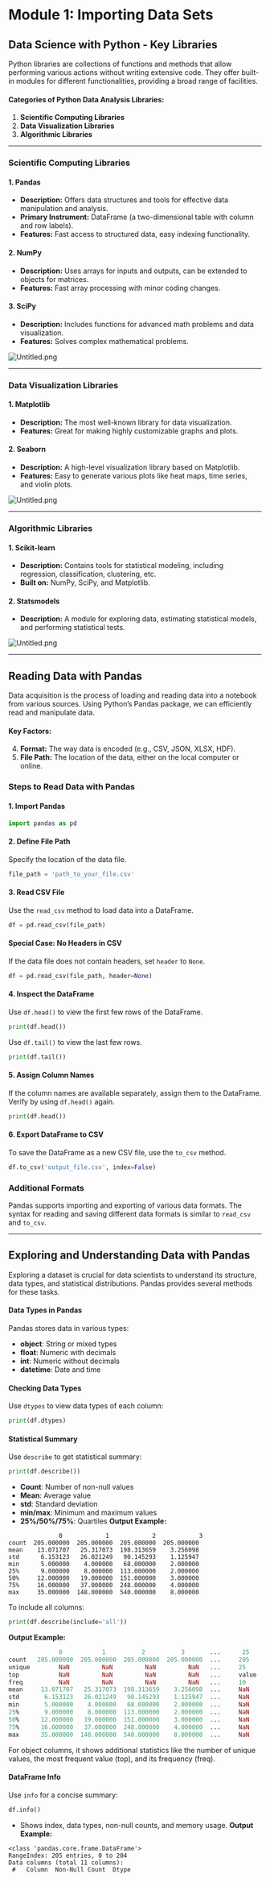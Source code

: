 

# Module 1: Importing Data Sets
## Data Science with Python - Key Libraries
Python libraries are collections of functions and methods that allow performing various actions without writing extensive code. They offer built-in modules for different functionalities, providing a broad range of facilities.
#### Categories of Python Data Analysis Libraries:
1. **Scientific Computing Libraries**
2. **Data Visualization Libraries**
3. **Algorithmic Libraries**

___
### Scientific Computing Libraries
#### 1. **Pandas**
- **Description:** Offers data structures and tools for effective data manipulation and analysis.
- **Primary Instrument:** DataFrame (a two-dimensional table with column and row labels).
- **Features:** Fast access to structured data, easy indexing functionality.
#### 2. **NumPy**
- **Description:** Uses arrays for inputs and outputs, can be extended to objects for matrices.
- **Features:** Fast array processing with minor coding changes.
#### 3. **SciPy**
- **Description:** Includes functions for advanced math problems and data visualization.
- **Features:** Solves complex mathematical problems.

![Untitled.png](https://prod-files-secure.s3.us-west-2.amazonaws.com/03e82b26-cccb-4906-bb56-adabcbdc0655/997ac361-58a8-4f04-bb0f-79fea4baa761/Untitled.png?X-Amz-Algorithm=AWS4-HMAC-SHA256&X-Amz-Content-Sha256=UNSIGNED-PAYLOAD&X-Amz-Credential=ASIAZI2LB466ZJ5BTOXX%2F20250207%2Fus-west-2%2Fs3%2Faws4_request&X-Amz-Date=20250207T010941Z&X-Amz-Expires=3600&X-Amz-Security-Token=IQoJb3JpZ2luX2VjEFAaCXVzLXdlc3QtMiJIMEYCIQDVWtSSqa03xCYA9EtaG%2FG4EPvvXPnHiOCatGnMEmvzWQIhAPNFo1boZcEiZvsV8naSrJDfgEKfPjq6waTS2pFhmM7aKv8DCGkQABoMNjM3NDIzMTgzODA1Igzj%2BL6irA3lrWkwFMsq3ANRv01TPL1karYy1nZZpxs%2BQ8RF%2BYhWY35sGf9cS%2BstbVXLqbxZsiSAUVEh7cZwr9ctmomaXXBzbElWM5E5X1Ai6pPnM3TcCEXmgV5dh3KwRY9CA2NF0jB5Mp5P46j3b6eEw1uu7YUn4ttOgTDNdVwodPB1H64IzEhbN1aJvxP5rBuLPFNC%2FTfwReTf0xLun6LnSu8W%2BuVY6E13J%2FH1ZId%2B3y1eolFeDBmgEGC1oHS2NEsPoSx5JhHBb73QIE%2Fo2842iu38XyfGuL6das4daIexVJ7UYbGEuc2uuUmwkHQX1eGHn3CUimW6g8O6gBNjlxxtyOv%2F51CnXSf3kRSoIrOfCYUVji6V%2Bn4kJWpYTR%2F7sXVlchm1PTgvAaArBHFHgULGeVzRs2BqeDoLPGNRvsyLq%2BOibLcbq9egbZ2Yp7CrUUylY3hMBeNjeFPsvFc7WG9Tp5zmCkvtUJ92ds306%2FTarDiU6IyZUbyHNYHcrLAvuCK5WZnRBPUz40oBe3RjF4iuwiU8nW0Zyx8UJ4YsfHXMh5v38g4vDtPmAzwca82FSs8Jqr0K8J28CUZjOO5%2Fx00w2n8Fa%2FUQWovkYXMUbn9fPuFHyYMpd6PH6XC48TssRslGqRqeS4yaxN%2BmKTDkmZW9BjqkAWDodLWVFdYwt6THaWo7jfk78tAGwsNkxmYaWy2tUhy%2BEHK88p8B7a6rWh83FFhdlr6Lh9TarcTSxEeZrne%2BueeJ%2FndGelAnH4vdKmLGe%2FeRR59YgP5OlWj%2B0MvdVtKSf3ftM38c%2F84VLFzOzYcrEHdx3xh30Rw%2Bb6t6jFlS6k3ffqGgo1d0NX2KJjMIFdCQfb7llk3nLlsdQjJp%2B1nfmNbOve4X&X-Amz-Signature=898a497cb0d2cedd700d451649d30892ef3586799e020d0c08915e860e636f67&X-Amz-SignedHeaders=host&x-id=GetObject)
___
### Data Visualization Libraries
#### 1. **Matplotlib**
- **Description:** The most well-known library for data visualization.
- **Features:** Great for making highly customizable graphs and plots.
#### 2. **Seaborn**
- **Description:** A high-level visualization library based on Matplotlib.
- **Features:** Easy to generate various plots like heat maps, time series, and violin plots.

![Untitled.png](https://prod-files-secure.s3.us-west-2.amazonaws.com/03e82b26-cccb-4906-bb56-adabcbdc0655/733d1e42-5a53-4fd8-90c1-3d85254369a6/Untitled.png?X-Amz-Algorithm=AWS4-HMAC-SHA256&X-Amz-Content-Sha256=UNSIGNED-PAYLOAD&X-Amz-Credential=ASIAZI2LB4666U2FH45E%2F20250207%2Fus-west-2%2Fs3%2Faws4_request&X-Amz-Date=20250207T010940Z&X-Amz-Expires=3600&X-Amz-Security-Token=IQoJb3JpZ2luX2VjEFAaCXVzLXdlc3QtMiJIMEYCIQDzL5S7zQuHrgTjtlCYjIy0lnpUxxzVMZ8oMbtvI%2BnFIQIhAIwsnsaZbLJ6HWxJkIvx6V0IjyPn%2BpN%2BUbcBGZZzsd88Kv8DCGkQABoMNjM3NDIzMTgzODA1IgzW8UwDcgziFbllPr4q3APz%2FjYBk6WwNPuoQ5UFULxrm2O4e60SzMXr0RUHqDMxTJbzxgWifQqwp%2BYIk7ncYmqhVaps0ndmUyd4Dw%2FNjm0MvUN0HccItzxGeeuSv3hXjhYUv%2BGbXXIvwqCDSwJMbyryXpbmIUuyyS5kh3O498Ke4bqk54iA3lIAQoIeqRj4NJYIAcIzTobfCrmNKlbYDT9Eu2BDspkRZjiGMz2psy6pQJa1xqfsWPuKOh4Hlv35fkMm%2BQcWZMk14riJSkvLBZwIG%2BlulG4PmCtZBQGlGi2PYD5e8afVU5se8Kc2wOmQ6mO%2BFpxX%2BFNCjjoMtvS0lI7nOW22gfS4TviWSoMDMN%2F%2BysC%2BKbfYRrvPrzkvdgH5WrxKzC1pEMWztPcAJojHIxmuqwUIvLeSHAsl5S7mH7Sd3P9EkSxJWK%2FP%2FVddTdyPRW5Ux4O9zUtVT23fxusBhlzC3%2BfUq3txIRGyePXOrkkjVrmFXNz9zo%2FgB%2F3PaCOq3%2Fz2D%2BJddYK64vVfX37lj%2FDRKr4srZk0Bvgv1bl%2FgJQadDyM1fjXqllZU%2BgWfwjz5y%2F5%2BroDIpOEZoql4%2BIAjcyeIuzzKtlbeuPRQp8HbE%2FPuFyfQgZmarFRK6LVgRfxN4m9%2Bf77FJxE2cXPtTCjmpW9BjqkAS01pwe7sJR9AR7laPOx7FCpgkJOe7XZyiq0vAHmk2JQ90Baq3v5PlIgPhpgRmSE75si9SCHDrY4coMgMR8fGugOGUM50mD%2FNFOLu%2BrwerZ1wc33ZYCybGcK5nskWrHR%2BiKbk1V%2BXzJOmkgZXLhcfHWUC3TpJrkzVUm4ja%2BVBBAkSYKjl4lSQ7XVV6SjZi37mBgEMEDANQXOMkTZKJXSmjZ9Z51N&X-Amz-Signature=936eeae71d60f8182ab639fd8f511426e5055b796457979ac7e34f645772fdee&X-Amz-SignedHeaders=host&x-id=GetObject)
___
### Algorithmic Libraries
#### 1. **Scikit-learn**
- **Description:** Contains tools for statistical modeling, including regression, classification, clustering, etc.
- **Built on:** NumPy, SciPy, and Matplotlib.
#### 2. **Statsmodels**
- **Description:** A module for exploring data, estimating statistical models, and performing statistical tests.

![Untitled.png](https://prod-files-secure.s3.us-west-2.amazonaws.com/03e82b26-cccb-4906-bb56-adabcbdc0655/c62885f5-417d-4179-834f-d68f8f2bdf39/Untitled.png?X-Amz-Algorithm=AWS4-HMAC-SHA256&X-Amz-Content-Sha256=UNSIGNED-PAYLOAD&X-Amz-Credential=ASIAZI2LB4666U2FH45E%2F20250207%2Fus-west-2%2Fs3%2Faws4_request&X-Amz-Date=20250207T010940Z&X-Amz-Expires=3600&X-Amz-Security-Token=IQoJb3JpZ2luX2VjEFAaCXVzLXdlc3QtMiJIMEYCIQDzL5S7zQuHrgTjtlCYjIy0lnpUxxzVMZ8oMbtvI%2BnFIQIhAIwsnsaZbLJ6HWxJkIvx6V0IjyPn%2BpN%2BUbcBGZZzsd88Kv8DCGkQABoMNjM3NDIzMTgzODA1IgzW8UwDcgziFbllPr4q3APz%2FjYBk6WwNPuoQ5UFULxrm2O4e60SzMXr0RUHqDMxTJbzxgWifQqwp%2BYIk7ncYmqhVaps0ndmUyd4Dw%2FNjm0MvUN0HccItzxGeeuSv3hXjhYUv%2BGbXXIvwqCDSwJMbyryXpbmIUuyyS5kh3O498Ke4bqk54iA3lIAQoIeqRj4NJYIAcIzTobfCrmNKlbYDT9Eu2BDspkRZjiGMz2psy6pQJa1xqfsWPuKOh4Hlv35fkMm%2BQcWZMk14riJSkvLBZwIG%2BlulG4PmCtZBQGlGi2PYD5e8afVU5se8Kc2wOmQ6mO%2BFpxX%2BFNCjjoMtvS0lI7nOW22gfS4TviWSoMDMN%2F%2BysC%2BKbfYRrvPrzkvdgH5WrxKzC1pEMWztPcAJojHIxmuqwUIvLeSHAsl5S7mH7Sd3P9EkSxJWK%2FP%2FVddTdyPRW5Ux4O9zUtVT23fxusBhlzC3%2BfUq3txIRGyePXOrkkjVrmFXNz9zo%2FgB%2F3PaCOq3%2Fz2D%2BJddYK64vVfX37lj%2FDRKr4srZk0Bvgv1bl%2FgJQadDyM1fjXqllZU%2BgWfwjz5y%2F5%2BroDIpOEZoql4%2BIAjcyeIuzzKtlbeuPRQp8HbE%2FPuFyfQgZmarFRK6LVgRfxN4m9%2Bf77FJxE2cXPtTCjmpW9BjqkAS01pwe7sJR9AR7laPOx7FCpgkJOe7XZyiq0vAHmk2JQ90Baq3v5PlIgPhpgRmSE75si9SCHDrY4coMgMR8fGugOGUM50mD%2FNFOLu%2BrwerZ1wc33ZYCybGcK5nskWrHR%2BiKbk1V%2BXzJOmkgZXLhcfHWUC3TpJrkzVUm4ja%2BVBBAkSYKjl4lSQ7XVV6SjZi37mBgEMEDANQXOMkTZKJXSmjZ9Z51N&X-Amz-Signature=9f24103dc3dfba62793746aeabc7a73a977e7b169c2f357b19ba264369b8af79&X-Amz-SignedHeaders=host&x-id=GetObject)
___
## Reading Data with Pandas
Data acquisition is the process of loading and reading data into a notebook from various sources. Using Python’s Pandas package, we can efficiently read and manipulate data.
#### Key Factors:
4. **Format:** The way data is encoded (e.g., CSV, JSON, XLSX, HDF).
5. **File Path:** The location of the data, either on the local computer or online.
### Steps to Read Data with Pandas
#### 1. **Import Pandas**
```python
import pandas as pd
```
#### 2. **Define File Path**
Specify the location of the data file.
```python
file_path = 'path_to_your_file.csv'
```
#### 3. **Read CSV File**
Use the `read_csv` method to load data into a DataFrame.
```python
df = pd.read_csv(file_path)
```
#### Special Case: No Headers in CSV
If the data file does not contain headers, set `header` to `None`.
```python
df = pd.read_csv(file_path, header=None)
```
#### 4. **Inspect the DataFrame**
Use `df.head()` to view the first few rows of the DataFrame.
```python
print(df.head())
```
Use `df.tail()` to view the last few rows.
```python
print(df.tail())
```
#### 5. **Assign Column Names**
If the column names are available separately, assign them to the DataFrame.
Verify by using `df.head()` again.
```python
print(df.head())
```
#### 6. **Export DataFrame to CSV**
To save the DataFrame as a new CSV file, use the `to_csv` method.
```python
df.to_csv('output_file.csv', index=False)
```
### Additional Formats
Pandas supports importing and exporting of various data formats. The syntax for reading and saving different data formats is similar to `read_csv` and `to_csv`.
___
## Exploring and Understanding Data with Pandas
Exploring a dataset is crucial for data scientists to understand its structure, data types, and statistical distributions. Pandas provides several methods for these tasks.
#### Data Types in Pandas
Pandas stores data in various types:
- **object**: String or mixed types
- **float**: Numeric with decimals
- **int**: Numeric without decimals
- **datetime**: Date and time
#### Checking Data Types
Use `dtypes` to view data types of each column:
```python
print(df.dtypes)
```
#### Statistical Summary
Use `describe` to get statistical summary:
```python
print(df.describe())
```
- **Count**: Number of non-null values
- **Mean**: Average value
- **std**: Standard deviation
- **min/max**: Minimum and maximum values
- **25%/50%/75%**: Quartiles
**Output Example:**
```plain text
              0            1            2            3
count  205.000000  205.000000  205.000000  205.000000
mean    13.071707   25.317073  198.313659    3.256098
std      6.153123   26.021249   90.145293    1.125947
min      5.000000    4.000000   68.000000    2.000000
25%      9.000000    8.000000  113.000000    2.000000
50%     12.000000   19.000000  151.000000    3.000000
75%     16.000000   37.000000  248.000000    4.000000
max     35.000000  148.000000  540.000000    8.000000
```
To include all columns:
```python
print(df.describe(include='all'))
```
**Output Example:**
```r
              0           1          2          3       ...      25       26       27
count   205.000000  205.000000  205.000000  205.000000  ...     205      205      205
unique        NaN         NaN         NaN         NaN   ...     25       25       25
top           NaN         NaN         NaN         NaN   ...     value    value    value
freq          NaN         NaN         NaN         NaN   ...     10       10       10
mean     13.071707   25.317073  198.313659    3.256098  ...     NaN      NaN      NaN
std       6.153123   26.021249   90.145293    1.125947  ...     NaN      NaN      NaN
min       5.000000    4.000000   68.000000    2.000000  ...     NaN      NaN      NaN
25%       9.000000    8.000000  113.000000    2.000000  ...     NaN      NaN      NaN
50%      12.000000   19.000000  151.000000    3.000000  ...     NaN      NaN      NaN
75%      16.000000   37.000000  248.000000    4.000000  ...     NaN      NaN      NaN
max      35.000000  148.000000  540.000000    8.000000  ...     NaN      NaN      NaN
```
For object columns, it shows additional statistics like the number of unique values, the most frequent value (top), and its frequency (freq).
#### DataFrame Info
Use `info` for a concise summary:
```python
df.info()
```
- Shows index, data types, non-null counts, and memory usage.
**Output Example:**
```less
<class 'pandas.core.frame.DataFrame'>
RangeIndex: 205 entries, 0 to 204
Data columns (total 11 columns):
 #   Column  Non-Null Count  Dtype
